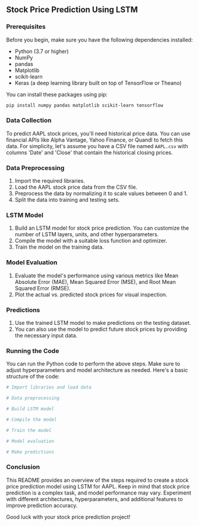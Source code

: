 ## Stock Price Prediction Using LSTM

### Prerequisites

Before you begin, make sure you have the following dependencies installed:

- Python (3.7 or higher)
- NumPy
- pandas
- Matplotlib
- scikit-learn
- Keras (a deep learning library built on top of TensorFlow or Theano)

You can install these packages using pip:

```bash
pip install numpy pandas matplotlib scikit-learn tensorflow
```

### Data Collection

To predict AAPL stock prices, you'll need historical price data. You can use financial APIs like Alpha Vantage, Yahoo Finance, or Quandl to fetch this data. For simplicity, let's assume you have a CSV file named `AAPL.csv` with columns 'Date' and 'Close' that contain the historical closing prices.

### Data Preprocessing

1. Import the required libraries.
2. Load the AAPL stock price data from the CSV file.
3. Preprocess the data by normalizing it to scale values between 0 and 1.
4. Split the data into training and testing sets.

### LSTM Model

1. Build an LSTM model for stock price prediction. You can customize the number of LSTM layers, units, and other hyperparameters.
2. Compile the model with a suitable loss function and optimizer.
3. Train the model on the training data.

### Model Evaluation

1. Evaluate the model's performance using various metrics like Mean Absolute Error (MAE), Mean Squared Error (MSE), and Root Mean Squared Error (RMSE).
2. Plot the actual vs. predicted stock prices for visual inspection.

### Predictions

1. Use the trained LSTM model to make predictions on the testing dataset.
2. You can also use the model to predict future stock prices by providing the necessary input data.

### Running the Code

You can run the Python code to perform the above steps. Make sure to adjust hyperparameters and model architecture as needed. Here's a basic structure of the code:

```python
# Import libraries and load data

# Data preprocessing

# Build LSTM model

# Compile the model

# Train the model

# Model evaluation

# Make predictions
```

### Conclusion

This README provides an overview of the steps required to create a stock price prediction model using LSTM for AAPL. Keep in mind that stock price prediction is a complex task, and model performance may vary. Experiment with different architectures, hyperparameters, and additional features to improve prediction accuracy.

Good luck with your stock price prediction project!
